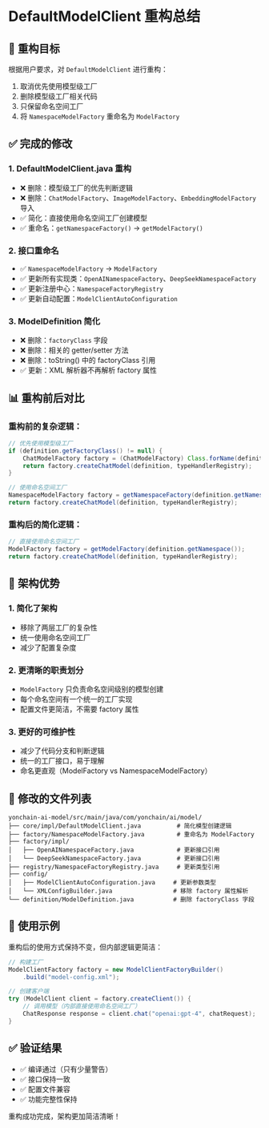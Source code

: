 # DefaultModelClient 重构总结

## 🎯 重构目标

根据用户要求，对 `DefaultModelClient` 进行重构：
1. 取消优先使用模型级工厂
2. 删除模型级工厂相关代码
3. 只保留命名空间工厂
4. 将 `NamespaceModelFactory` 重命名为 `ModelFactory`

## ✅ 完成的修改

### 1. DefaultModelClient.java 重构
- ❌ 删除：模型级工厂的优先判断逻辑
- ❌ 删除：`ChatModelFactory`、`ImageModelFactory`、`EmbeddingModelFactory` 导入
- ✅ 简化：直接使用命名空间工厂创建模型
- ✅ 重命名：`getNamespaceFactory()` → `getModelFactory()`

### 2. 接口重命名
- ✅ `NamespaceModelFactory` → `ModelFactory`
- ✅ 更新所有实现类：`OpenAINamespaceFactory`、`DeepSeekNamespaceFactory`
- ✅ 更新注册中心：`NamespaceFactoryRegistry`
- ✅ 更新自动配置：`ModelClientAutoConfiguration`

### 3. ModelDefinition 简化
- ❌ 删除：`factoryClass` 字段
- ❌ 删除：相关的 getter/setter 方法
- ❌ 删除：toString() 中的 factoryClass 引用
- ✅ 更新：XML 解析器不再解析 factory 属性

## 📊 重构前后对比

### 重构前的复杂逻辑：
```java
// 优先使用模型级工厂
if (definition.getFactoryClass() != null) {
    ChatModelFactory factory = (ChatModelFactory) Class.forName(definition.getFactoryClass())...
    return factory.createChatModel(definition, typeHandlerRegistry);
}

// 使用命名空间工厂
NamespaceModelFactory factory = getNamespaceFactory(definition.getNamespace());
return factory.createChatModel(definition, typeHandlerRegistry);
```

### 重构后的简化逻辑：
```java
// 直接使用命名空间工厂
ModelFactory factory = getModelFactory(definition.getNamespace());
return factory.createChatModel(definition, typeHandlerRegistry);
```

## 🎯 架构优势

### 1. 简化了架构
- 移除了两层工厂的复杂性
- 统一使用命名空间工厂
- 减少了配置复杂度

### 2. 更清晰的职责划分
- `ModelFactory` 只负责命名空间级别的模型创建
- 每个命名空间有一个统一的工厂实现
- 配置文件更简洁，不需要 factory 属性

### 3. 更好的可维护性
- 减少了代码分支和判断逻辑
- 统一的工厂接口，易于理解
- 命名更直观（ModelFactory vs NamespaceModelFactory）

## 📁 修改的文件列表

```
yonchain-ai-model/src/main/java/com/yonchain/ai/model/
├── core/impl/DefaultModelClient.java          # 简化模型创建逻辑
├── factory/NamespaceModelFactory.java         # 重命名为 ModelFactory
├── factory/impl/
│   ├── OpenAINamespaceFactory.java            # 更新接口引用
│   └── DeepSeekNamespaceFactory.java          # 更新接口引用
├── registry/NamespaceFactoryRegistry.java     # 更新类型引用
├── config/
│   ├── ModelClientAutoConfiguration.java     # 更新参数类型
│   └── XMLConfigBuilder.java                 # 移除 factory 属性解析
└── definition/ModelDefinition.java           # 删除 factoryClass 字段
```

## 🚀 使用示例

重构后的使用方式保持不变，但内部逻辑更简洁：

```java
// 构建工厂
ModelClientFactory factory = new ModelClientFactoryBuilder()
    .build("model-config.xml");

// 创建客户端
try (ModelClient client = factory.createClient()) {
    // 调用模型（内部直接使用命名空间工厂）
    ChatResponse response = client.chat("openai:gpt-4", chatRequest);
}
```

## ✅ 验证结果

- ✅ 编译通过（只有少量警告）
- ✅ 接口保持一致
- ✅ 配置文件兼容
- ✅ 功能完整性保持

重构成功完成，架构更加简洁清晰！
